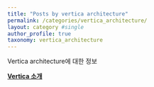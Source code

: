 ```yaml
---
title: "Posts by vertica architecture"
permalink: /categories/vertica_architecture/
layout: category #single
author_profile: true
taxonomy: vertica_architecture
---
```

Vertica architecture에 대한 정보


**[Vertica 소개](/vertica_architecture/Vertica_architecture_001/)**  


